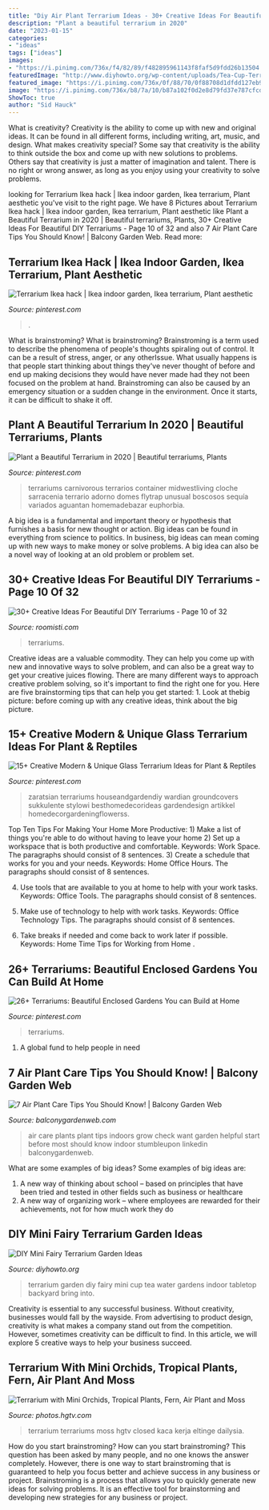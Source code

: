```yaml
---
title: "Diy Air Plant Terrarium Ideas - 30+ Creative Ideas For Beautiful Diy Terrariums"
description: "Plant a beautiful terrarium in 2020"
date: "2023-01-15"
categories:
- "ideas"
tags: ["ideas"]
images:
- "https://i.pinimg.com/736x/f4/82/89/f482895961143f8faf5d9fdd26b13504.jpg"
featuredImage: "http://www.diyhowto.org/wp-content/uploads/Tea-Cup-Terrarium-DIY-Mini-Fairy-Terrarium-Garden-Ideas.jpg"
featured_image: "https://i.pinimg.com/736x/0f/88/70/0f88708d1dfdd127eb90e3c5673da9d3.jpg"
image: "https://i.pinimg.com/736x/b8/7a/10/b87a102f0d2e8d79fd37e787cfcd4d94.jpg"
ShowToc: true
author: "Sid Hauck"
---
```



What is creativity?
Creativity is the ability to come up with new and original ideas. It can be found in all different forms, including writing, art, music, and design. What makes creativity special? Some say that creativity is the ability to think outside the box and come up with new solutions to problems. Others say that creativity is just a matter of imagination and talent. There is no right or wrong answer, as long as you enjoy using your creativity to solve problems.

	

		
looking for Terrarium Ikea hack | Ikea indoor garden, Ikea terrarium, Plant aesthetic you've visit to the right page. We have 8 Pictures about Terrarium Ikea hack | Ikea indoor garden, Ikea terrarium, Plant aesthetic like Plant a Beautiful Terrarium in 2020 | Beautiful terrariums, Plants, 30+ Creative Ideas For Beautiful DIY Terrariums - Page 10 of 32 and also 7 Air Plant Care Tips You Should Know! | Balcony Garden Web. Read more:
		
    
## Terrarium Ikea Hack | Ikea Indoor Garden, Ikea Terrarium, Plant Aesthetic

<img loading=lazy src="https://i.pinimg.com/736x/b8/7a/10/b87a102f0d2e8d79fd37e787cfcd4d94.jpg" onerror="this.onerror=null;this.src='https://tse3.mm.bing.net/th?id=OIP.u63gXR_4FLxiAj0yiy2XWwHaJ3&amp;pid=15.1';" alt="Terrarium Ikea hack | Ikea indoor garden, Ikea terrarium, Plant aesthetic">

_Source: pinterest.com_

>. 

	

What is brainstroming?
What is brainstroming? Brainstroming is a term used to describe the phenomena of people's thoughts spiraling out of control. It can be a result of stress, anger, or any otherIssue. What usually happens is that people start thinking about things they've never thought of before and end up making decisions they would have never made had they not been focused on the problem at hand. Brainstroming can also be caused by an emergency situation or a sudden change in the environment. Once it starts, it can be difficult to shake it off.

    
## Plant A Beautiful Terrarium In 2020 | Beautiful Terrariums, Plants

<img loading=lazy src="https://i.pinimg.com/736x/0f/88/70/0f88708d1dfdd127eb90e3c5673da9d3.jpg" onerror="this.onerror=null;this.src='https://tse2.mm.bing.net/th?id=OIP.xMM9ZKY4cOU7v1NclUe8vQHaLg&amp;pid=15.1';" alt="Plant a Beautiful Terrarium in 2020 | Beautiful terrariums, Plants">

_Source: pinterest.com_

>terrariums carnivorous terrarios container midwestliving cloche sarracenia terrario adorno domes flytrap unusual boscosos sequía variados aguantan homemadebazar euphorbia. 

	

A big idea is a fundamental and important theory or hypothesis that furnishes a basis for new thought or action. Big ideas can be found in everything from science to politics. In business, big ideas can mean coming up with new ways to make money or solve problems. A big idea can also be a novel way of looking at an old problem or problem set.

    
## 30+ Creative Ideas For Beautiful DIY Terrariums - Page 10 Of 32

<img loading=lazy src="https://roomisti.com/wp-content/uploads/2019/04/35-Creative-Ideas-For-Beautiful-DIY-Terrariums-14.jpg" onerror="this.onerror=null;this.src='https://tse2.mm.bing.net/th?id=OIP.Tn2EMiv7PEnY5FBZzct2CQHaLH&amp;pid=15.1';" alt="30+ Creative Ideas For Beautiful DIY Terrariums - Page 10 of 32">

_Source: roomisti.com_

>terrariums. 

	

Creative ideas are a valuable commodity. They can help you come up with new and innovative ways to solve problem, and can also be a great way to get your creative juices flowing. There are many different ways to approach creative problem solving, so it's important to find the right one for you. Here are five brainstorming tips that can help you get started: 1. Look at thebig picture: before coming up with any creative ideas, think about the big picture.

    
## 15+ Creative Modern &amp; Unique Glass Terrarium Ideas For Plant &amp; Reptiles

<img loading=lazy src="https://i.pinimg.com/736x/2d/dd/f9/2dddf91273ac98e2486c1771f9bccc22.jpg" onerror="this.onerror=null;this.src='https://tse2.mm.bing.net/th?id=OIP.Vpbw5cP5JMd-3ED4_lWAHwHaLB&amp;pid=15.1';" alt="15+ Creative Modern &amp; Unique Glass Terrarium Ideas for Plant &amp; Reptiles">

_Source: pinterest.com_

>zaratsian terrariums houseandgardendiy wardian groundcovers sukkulente stylowi besthomedecorideas gardendesign artikkel homedecorgardeningflowerss. 

	

Top Ten Tips For Making Your Home More Productive: 1) Make a list of things you're able to do without having to leave your home
2) Set up a workspace that is both productive and comfortable. Keywords: Work Space. The paragraphs should consist of 8 sentences.
3) Create a schedule that works for you and your needs. Keywords: Home Office Hours. The paragraphs should consist of 8 sentences.

4) Use tools that are available to you at home to help with your work tasks. Keywords: Office Tools. The paragraphs should consist of 8 sentences.

5) Make use of technology to help with work tasks. Keywords: Office Technology Tips. The paragraphs should consist of 8 sentences.

6) Take breaks if needed and come back to work later if possible. Keywords: Home Time Tips for Working from Home .

    
## 26+ Terrariums: Beautiful Enclosed Gardens You Can Build At Home

<img loading=lazy src="https://i.pinimg.com/736x/f4/82/89/f482895961143f8faf5d9fdd26b13504.jpg" onerror="this.onerror=null;this.src='https://tse2.mm.bing.net/th?id=OIP.zML7HEKJLs-1feuLMwfZJwHaJY&amp;pid=15.1';" alt="26+ Terrariums: Beautiful Enclosed Gardens You can Build at Home">

_Source: pinterest.com_

>terrariums. 

	

1. A global fund to help people in need 

    
## 7 Air Plant Care Tips You Should Know! | Balcony Garden Web

<img loading=lazy src="https://balconygardenweb-lhnfx0beomqvnhspx.netdna-ssl.com/wp-content/uploads/2017/12/air-plants-care-tips-1.jpg" onerror="this.onerror=null;this.src='https://tse2.mm.bing.net/th?id=OIP.MehyfliOfVOGp9xWcYv_UAHaR7&amp;pid=15.1';" alt="7 Air Plant Care Tips You Should Know! | Balcony Garden Web">

_Source: balconygardenweb.com_

>air care plants plant tips indoors grow check want garden helpful start before most should know indoor stumbleupon linkedin balconygardenweb. 

	

What are some examples of big ideas?
Some examples of big ideas are: 
1. A new way of thinking about school – based on principles that have been tried and tested in other fields such as business or healthcare
2. A new way of organizing work – where employees are rewarded for their achievements, not for how much work they do

    
## DIY Mini Fairy Terrarium Garden Ideas

<img loading=lazy src="http://www.diyhowto.org/wp-content/uploads/Tea-Cup-Terrarium-DIY-Mini-Fairy-Terrarium-Garden-Ideas.jpg" onerror="this.onerror=null;this.src='https://tse2.mm.bing.net/th?id=OIP.vKq1OElbp9odl4Rw3iSlewHaJ8&amp;pid=15.1';" alt="DIY Mini Fairy Terrarium Garden Ideas">

_Source: diyhowto.org_

>terrarium garden diy fairy mini cup tea water gardens indoor tabletop backyard bring into. 

	

Creativity is essential to any successful business. Without creativity, businesses would fall by the wayside. From advertising to product design, creativity is what makes a company stand out from the competition. However, sometimes creativity can be difficult to find. In this article, we will explore 5 creative ways to help your business succeed.

    
## Terrarium With Mini Orchids, Tropical Plants, Fern, Air Plant And Moss

<img loading=lazy src="https://hgtvhome.sndimg.com/content/dam/images/hgtv/fullset/2018/4/23/0/CI_Le-Jardin-Francais_terrarium-3.jpg.rend.hgtvcom.966.773.suffix/1524502306237.jpeg" onerror="this.onerror=null;this.src='https://tse3.mm.bing.net/th?id=OIP.cqBHthSAdNjmEoYsWPtpUgHaF7&amp;pid=15.1';" alt="Terrarium with Mini Orchids, Tropical Plants, Fern, Air Plant and Moss">

_Source: photos.hgtv.com_

>terrarium terrariums moss hgtv closed kaca kerja eltinge dailysia. 

	

How do you start brainstroming?
How can you start brainstroming? This question has been asked by many people, and no one knows the answer completely. However, there is one way to start brainstroming that is guaranteed to help you focus better and achieve success in any business or project. Brainstroming is a process that allows you to quickly generate new ideas for solving problems. It is an effective tool for brainstorming and developing new strategies for any business or project.

